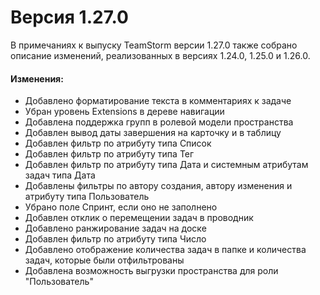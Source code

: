 # Версия 1.27.0

В примечаниях к выпуску TeamStorm версии 1.27.0 также собрано описание изменений, реализованных в версиях 1.24.0, 1.25.0 и 1.26.0.&#x20;

#### Изменения:

* Добавлено форматирование текста в комментариях к задаче
* Убран уровень Extensions в дереве навигации
* Добавлена поддержка групп в ролевой модели пространства
* Добавлен вывод даты завершения на карточку и в таблицу
* Добавлен фильтр по атрибуту типа Список
* Добавлен фильтр по атрибуту типа Тег
* Добавлен фильтр по атрибуту типа Дата и системным атрибутам задач типа Дата
* Добавлены фильтры по автору создания, автору изменения и атрибуту типа Пользователь
* Убрано поле Спринт, если оно не заполнено
* Добавлен отклик о перемещении задач в проводник
* Добавлено ранжирование задач на доске
* Добавлен фильтр по атрибуту типа Число
* Добавлено отображение количества задач в папке и количества задач, которые были отфильтрованы
* Добавлена возможность выгрузки пространства для роли "Пользователь"
